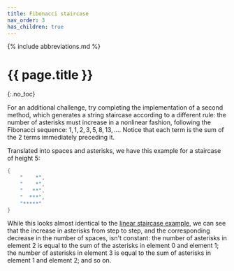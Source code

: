 ```yaml
---
title: Fibonacci staircase
nav_order: 3
has_children: true
---
```


{% include abbreviations.md %}

# {{ page.title }}
{:.no_toc}

For an additional challenge, try completing the implementation of a second method, which generates a string staircase according to a different rule: the number of asterisks must increase in a nonlinear fashion, following the Fibonacci sequence: $1, 1, 2, 3, 5, 8, 13, \ldots$. Notice that each term is the sum of the 2 terms immediately preceding it.

Translated into spaces and asterisks, we have this example for a staircase of height 5:

```java
{
    "    *",
    "    *",
    "   **".
    "  ***",
    "*****"
}
```

While this looks almost identical to the [linear staircase example](../linear/), we can see that the increase in asterisks from step to step, and the corresponding decrease in the number of spaces, isn't constant: the number of asterisks in element 2 is equal to the sum of the asterisks in element 0 and element 1; the number of asterisks in element 3 is equal to the sum of asterisks in element 1 and element 2; and so on.
